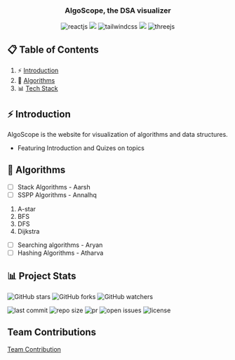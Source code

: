 <h3 align="center"> AlgoScope, the DSA visualizer </h3>
  <div align="center">
    <img src="https://img.shields.io/badge/React-20232A?style=for-the-badge&logo=react&logoColor=61DAFB" alt="reactjs" />
    <img src="https://img.shields.io/badge/TypeScript-3178C6?style=for-the-badge&logo=typescript&logoColor=white" />
    <img src="https://img.shields.io/badge/-Tailwind_CSS-black?style=for-the-badge&logoColor=white&logo=tailwindcss&color=06B6D4" alt="tailwindcss" />
    <img src="https://img.shields.io/badge/framer_motion-ffca28?style=for-the-badge&logo=framer&logoColor=%23ffffff&color=%237178f6" />
    <img src="https://img.shields.io/badge/-Three_JS-black?style=for-the-badge&logoColor=white&logo=threedotjs&color=000000" alt="threejs" />
  </div>

## 📋 <a name="table">Table of Contents</a>

1. ⚡ [Introduction](#introduction)
2. 🚀 [Algorithms](#features)
3. 📊 [Tech Stack](#project-stats)

## <a name="introduction">⚡ Introduction</a>
AlgoScope is the website for visualization of algorithms and data structures.
- Featuring Introduction and Quizes on topics

## <a name="features">🚀 Algorithms </a>
- [ ] Stack Algorithms - Aarsh
- [ ] SSPP Algorithms - Annalhq
1. A-star
2. BFS
3. DFS
4. Dijkstra

- [ ] Searching algorithms - Aryan
- [ ] Hashing Algorithms - Atharva

## <a name="project-stats">📊 Project Stats </a>

![GitHub stars](https://img.shields.io/github/stars/annalhq/algoscope?style=social)
![GitHub forks](https://img.shields.io/github/forks/annalhq/algoscope?style=social)
![GitHub watchers](https://img.shields.io/github/watchers/annalhq/algoscope?style=social)


![last commit](https://img.shields.io/github/last-commit/annalhq/algoscope?style=for-the-badge&logo=starship&color=8bd5ca&logoColor=D9E0EE&labelColor=302D41)
![repo size](https://img.shields.io/github/repo-size/annalhq/algoscope?color=%23DDB6F2&label=SIZE&logo=codesandbox&style=for-the-badge&logoColor=D9E0EE&labelColor=3D426B)
![pr](https://img.shields.io/github/issues-pr/annalhq/algoscope?style=for-the-badge&logo=starship&color=8bd5ca&logoColor=D9E0EE&labelColor=302D41)
![open issues](https://img.shields.io/github/issues-raw/annalhq/algoscope?style=for-the-badge&logo=starship&color=8bd5ca&logoColor=D9E0EE&labelColor=302D41)
![license](https://img.shields.io/github/license/annalhq/algoscope?style=for-the-badge&logo=starship&color=ee999f&logoColor=D9E0EE&labelColor=302D41)

## Team Contributions



[Team Contribution](https://github.com/annalhq/algoscope/graphs/contributors)

